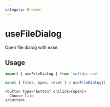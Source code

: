 ```yaml
---
category: Browser
---
```


# useFileDialog

Open file dialog with ease.

## Usage

```ts
import { useFileDialog } from 'solidjs-use'

const { files, open, reset } = useFileDialog()
```

```tsx
<button type="button" onClick={open}>
  Choose file
</button>
```
